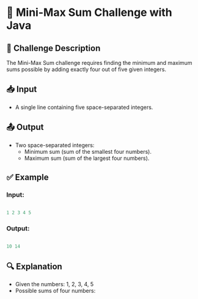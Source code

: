 # 📌 Mini-Max Sum Challenge with Java

## 📝 Challenge Description

The Mini-Max Sum challenge requires finding the minimum and maximum sums possible by adding exactly four out of five given integers.

## 📥 Input

* A single line containing five space-separated integers.

## 📤 Output

- Two space-separated integers:
  * Minimum sum (sum of the smallest four numbers).
  * Maximum sum (sum of the largest four numbers).

## ✅ Example

### Input:
``` java

1 2 3 4 5

```
### Output:
``` java

10 14

```
## 🔍 Explanation
- Given the numbers: 1, 2, 3, 4, 5
- Possible sums of four numbers:
